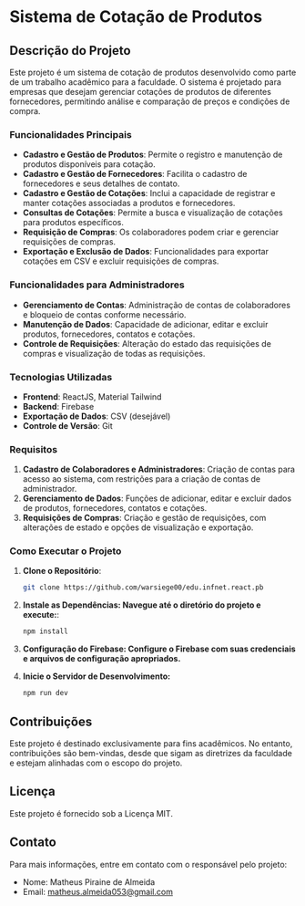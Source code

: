 # Sistema de Cotação de Produtos

## Descrição do Projeto

Este projeto é um sistema de cotação de produtos desenvolvido como parte de um trabalho acadêmico para a faculdade. O sistema é projetado para empresas que desejam gerenciar cotações de produtos de diferentes fornecedores, permitindo análise e comparação de preços e condições de compra.

### Funcionalidades Principais

- **Cadastro e Gestão de Produtos**: Permite o registro e manutenção de produtos disponíveis para cotação.
- **Cadastro e Gestão de Fornecedores**: Facilita o cadastro de fornecedores e seus detalhes de contato.
- **Cadastro e Gestão de Cotações**: Inclui a capacidade de registrar e manter cotações associadas a produtos e fornecedores.
- **Consultas de Cotações**: Permite a busca e visualização de cotações para produtos específicos.
- **Requisição de Compras**: Os colaboradores podem criar e gerenciar requisições de compras.
- **Exportação e Exclusão de Dados**: Funcionalidades para exportar cotações em CSV e excluir requisições de compras.

### Funcionalidades para Administradores

- **Gerenciamento de Contas**: Administração de contas de colaboradores e bloqueio de contas conforme necessário.
- **Manutenção de Dados**: Capacidade de adicionar, editar e excluir produtos, fornecedores, contatos e cotações.
- **Controle de Requisições**: Alteração do estado das requisições de compras e visualização de todas as requisições.

### Tecnologias Utilizadas

- **Frontend**: ReactJS, Material Tailwind
- **Backend**: Firebase
- **Exportação de Dados**: CSV (desejável)
- **Controle de Versão**: Git

### Requisitos

1. **Cadastro de Colaboradores e Administradores**: Criação de contas para acesso ao sistema, com restrições para a criação de contas de administrador.
2. **Gerenciamento de Dados**: Funções de adicionar, editar e excluir dados de produtos, fornecedores, contatos e cotações.
3. **Requisições de Compras**: Criação e gestão de requisições, com alterações de estado e opções de visualização e exportação.

### Como Executar o Projeto

1. **Clone o Repositório**:
   ```bash
   git clone https://github.com/warsiege00/edu.infnet.react.pb

   
2. **Instale as Dependências: Navegue até o diretório do projeto e execute:**:
    ```bash
    npm install

3. **Configuração do Firebase: Configure o Firebase com suas credenciais e arquivos de configuração apropriados.**

4. **Inicie o Servidor de Desenvolvimento:**
   ```bash
   npm run dev

## Contribuições
Este projeto é destinado exclusivamente para fins acadêmicos. No entanto, contribuições são bem-vindas, desde que sigam as diretrizes da faculdade e estejam alinhadas com o escopo do projeto.

##  Licença
Este projeto é fornecido sob a Licença MIT.

## Contato
Para mais informações, entre em contato com o responsável pelo projeto:
- Nome: Matheus Piraine de Almeida
- Email: matheus.almeida053@gmail.com
